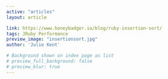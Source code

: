 ```yaml
---
active: "articles"
layout: article

link: https://www.honeybadger.io/blog/ruby-insertion-sort/
tags: JRuby Performance
preview_image: "insertionsort.jpg"
author: 'Julie Kent'

# Background shown on index page as list
# preview_full_background: false
# preview_blur: true
---
```

